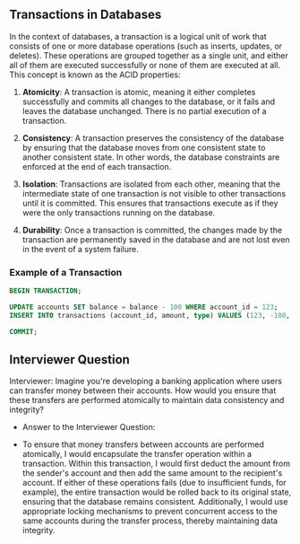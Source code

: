 ## Transactions in Databases

In the context of databases, a transaction is a logical unit of work that consists of one or more database operations (such as inserts, updates, or deletes). These operations are grouped together as a single unit, and either all of them are executed successfully or none of them are executed at all. This concept is known as the ACID properties:

1. **Atomicity**: A transaction is atomic, meaning it either completes successfully and commits all changes to the database, or it fails and leaves the database unchanged. There is no partial execution of a transaction.

2. **Consistency**: A transaction preserves the consistency of the database by ensuring that the database moves from one consistent state to another consistent state. In other words, the database constraints are enforced at the end of each transaction.

3. **Isolation**: Transactions are isolated from each other, meaning that the intermediate state of one transaction is not visible to other transactions until it is committed. This ensures that transactions execute as if they were the only transactions running on the database.

4. **Durability**: Once a transaction is committed, the changes made by the transaction are permanently saved in the database and are not lost even in the event of a system failure.

### Example of a Transaction

```sql
BEGIN TRANSACTION;

UPDATE accounts SET balance = balance - 100 WHERE account_id = 123;
INSERT INTO transactions (account_id, amount, type) VALUES (123, -100, 'Withdrawal');

COMMIT;
```

## Interviewer Question
Interviewer: Imagine you're developing a banking application where users can transfer money between their accounts. How would you ensure that these transfers are performed atomically to maintain data consistency and integrity?

- Answer to the Interviewer Question:

- To ensure that money transfers between accounts are performed atomically, I would encapsulate the transfer operation within a transaction. Within this transaction, I would first deduct the amount from the sender's account and then add the same amount to the recipient's account. If either of these operations fails (due to insufficient funds, for example), the entire transaction would be rolled back to its original state, ensuring that the database remains consistent. Additionally, I would use appropriate locking mechanisms to prevent concurrent access to the same accounts during the transfer process, thereby maintaining data integrity.